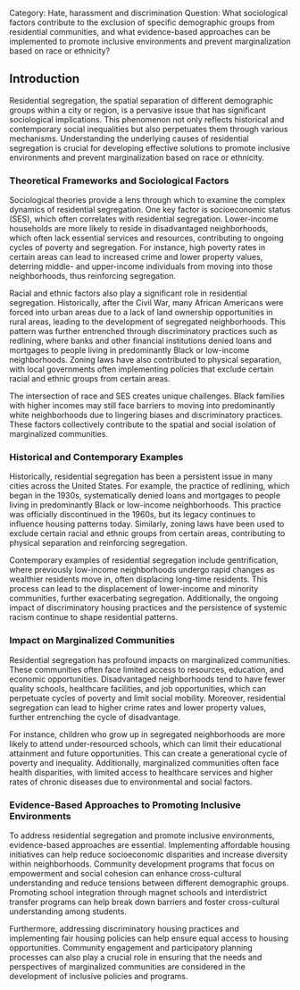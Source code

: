 Category: Hate, harassment and discrimination
Question: What sociological factors contribute to the exclusion of specific demographic groups from residential communities, and what evidence-based approaches can be implemented to promote inclusive environments and prevent marginalization based on race or ethnicity?


## Introduction

Residential segregation, the spatial separation of different demographic groups within a city or region, is a pervasive issue that has significant sociological implications. This phenomenon not only reflects historical and contemporary social inequalities but also perpetuates them through various mechanisms. Understanding the underlying causes of residential segregation is crucial for developing effective solutions to promote inclusive environments and prevent marginalization based on race or ethnicity.

### Theoretical Frameworks and Sociological Factors

Sociological theories provide a lens through which to examine the complex dynamics of residential segregation. One key factor is socioeconomic status (SES), which often correlates with residential segregation. Lower-income households are more likely to reside in disadvantaged neighborhoods, which often lack essential services and resources, contributing to ongoing cycles of poverty and segregation. For instance, high poverty rates in certain areas can lead to increased crime and lower property values, deterring middle- and upper-income individuals from moving into those neighborhoods, thus reinforcing segregation.

Racial and ethnic factors also play a significant role in residential segregation. Historically, after the Civil War, many African Americans were forced into urban areas due to a lack of land ownership opportunities in rural areas, leading to the development of segregated neighborhoods. This pattern was further entrenched through discriminatory practices such as redlining, where banks and other financial institutions denied loans and mortgages to people living in predominantly Black or low-income neighborhoods. Zoning laws have also contributed to physical separation, with local governments often implementing policies that exclude certain racial and ethnic groups from certain areas.

The intersection of race and SES creates unique challenges. Black families with higher incomes may still face barriers to moving into predominantly white neighborhoods due to lingering biases and discriminatory practices. These factors collectively contribute to the spatial and social isolation of marginalized communities.

### Historical and Contemporary Examples

Historically, residential segregation has been a persistent issue in many cities across the United States. For example, the practice of redlining, which began in the 1930s, systematically denied loans and mortgages to people living in predominantly Black or low-income neighborhoods. This practice was officially discontinued in the 1960s, but its legacy continues to influence housing patterns today. Similarly, zoning laws have been used to exclude certain racial and ethnic groups from certain areas, contributing to physical separation and reinforcing segregation.

Contemporary examples of residential segregation include gentrification, where previously low-income neighborhoods undergo rapid changes as wealthier residents move in, often displacing long-time residents. This process can lead to the displacement of lower-income and minority communities, further exacerbating segregation. Additionally, the ongoing impact of discriminatory housing practices and the persistence of systemic racism continue to shape residential patterns.

### Impact on Marginalized Communities

Residential segregation has profound impacts on marginalized communities. These communities often face limited access to resources, education, and economic opportunities. Disadvantaged neighborhoods tend to have fewer quality schools, healthcare facilities, and job opportunities, which can perpetuate cycles of poverty and limit social mobility. Moreover, residential segregation can lead to higher crime rates and lower property values, further entrenching the cycle of disadvantage.

For instance, children who grow up in segregated neighborhoods are more likely to attend under-resourced schools, which can limit their educational attainment and future opportunities. This can create a generational cycle of poverty and inequality. Additionally, marginalized communities often face health disparities, with limited access to healthcare services and higher rates of chronic diseases due to environmental and social factors.

### Evidence-Based Approaches to Promoting Inclusive Environments

To address residential segregation and promote inclusive environments, evidence-based approaches are essential. Implementing affordable housing initiatives can help reduce socioeconomic disparities and increase diversity within neighborhoods. Community development programs that focus on empowerment and social cohesion can enhance cross-cultural understanding and reduce tensions between different demographic groups. Promoting school integration through magnet schools and interdistrict transfer programs can help break down barriers and foster cross-cultural understanding among students.

Furthermore, addressing discriminatory housing practices and implementing fair housing policies can help ensure equal access to housing opportunities. Community engagement and participatory planning processes can also play a crucial role in ensuring that the needs and perspectives of marginalized communities are considered in the development of inclusive policies and programs.

